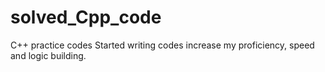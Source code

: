 # solved_Cpp_code 
 C++ practice codes
 Started writing codes increase my proficiency, speed and logic building.
